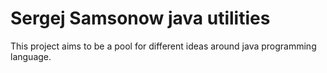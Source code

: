 # Sergej Samsonow java utilities
This project aims to be a pool for different ideas around java programming language.
